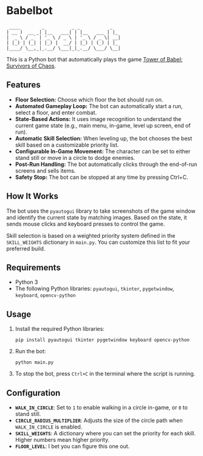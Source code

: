 # Babelbot
```
 ____        _          _ _           _   
| __ )  __ _| |__   ___| | |__   ___ | |_ 
|  _ \ / _` | '_ \ / _ \ | '_ \ / _ \| __|
| |_) | (_| | |_) |  __/ | |_) | (_) | |_ 
|____/ \__,_|_.__/ \___|_|_.__/ \___/ \__|

```

This is a Python bot that automatically plays the game [Tower of Babel: Survivors of Chaos](https.store.steampowered.com/app/2665680/Tower_of_Babel_Survivors_of_Chaos/).

## Features

- **Floor Selection:** Choose which floor the bot should run on.
- **Automated Gameplay Loop:** The bot can automatically start a run, select a floor, and enter combat.
- **State-Based Actions:** It uses image recognition to understand the current game state (e.g., main menu, in-game, level up screen, end of run).
- **Automatic Skill Selection:** When leveling up, the bot chooses the best skill based on a customizable priority list.
- **Configurable In-Game Movement:** The character can be set to either stand still or move in a circle to dodge enemies.
- **Post-Run Handling:** The bot automatically clicks through the end-of-run screens and sells items.
- **Safety Stop:** The bot can be stopped at any time by pressing Ctrl+C.

## How It Works

The bot uses the `pyautogui` library to take screenshots of the game window and identify the current state by matching images. Based on the state, it sends mouse clicks and keyboard presses to control the game.

Skill selection is based on a weighted priority system defined in the `SKILL_WEIGHTS` dictionary in `main.py`. You can customize this list to fit your preferred build.

## Requirements

- Python 3
- The following Python libraries: `pyautogui`, `tkinter`, `pygetwindow`, `keyboard`, `opencv-python`

## Usage

1.  Install the required Python libraries:
    ```
    pip install pyautogui tkinter pygetwindow keyboard opencv-python
    ```
2.  Run the bot:
    ```
    python main.py
    ```
3.  To stop the bot, press `Ctrl+C` in the terminal where the script is running.

## Configuration

- **`WALK_IN_CIRCLE`**: Set to `1` to enable walking in a circle in-game, or `0` to stand still.
- **`CIRCLE_RADIUS_MULTIPLIER`**: Adjusts the size of the circle path when `WALK_IN_CIRCLE` is enabled.
- **`SKILL_WEIGHTS`**: A dictionary where you can set the priority for each skill. Higher numbers mean higher priority.
- **`FLOOR_LEVEL`**: I bet you can figure this one out.

